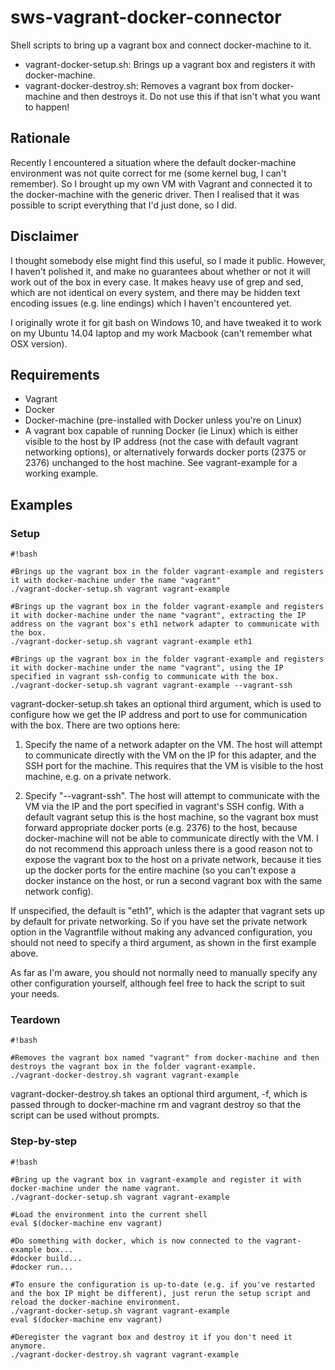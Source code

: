 # sws-vagrant-docker-connector #

Shell scripts to bring up a vagrant box and connect docker-machine to it.

* vagrant-docker-setup.sh: Brings up a vagrant box and registers it with docker-machine.
* vagrant-docker-destroy.sh: Removes a vagrant box from docker-machine and then destroys it. Do not use this if that isn't what you want to happen!

## Rationale ##

Recently I encountered a situation where the default docker-machine environment was not quite correct for me (some kernel bug, I can't remember). So I brought up my own VM with Vagrant and connected it to the docker-machine with the generic driver. Then I realised that it was possible to script everything that I'd just done, so I did.

## Disclaimer ##

I thought somebody else might find this useful, so I made it public. However, I haven't polished it, and make no guarantees about whether or not it will work out of the box in every case. It makes heavy use of grep and sed, which are not identical on every system, and there may be hidden text encoding issues (e.g. line endings) which I haven't encountered yet.

I originally wrote it for git bash on Windows 10, and have tweaked it to work on my Ubuntu 14.04 laptop and my work Macbook (can't remember what OSX version).

## Requirements ##

* Vagrant
* Docker
* Docker-machine (pre-installed with Docker unless you're on Linux)
* A vagrant box capable of running Docker (ie Linux) which is either visible to the host by IP address (not the case with default vagrant networking options), or alternatively forwards docker ports (2375 or 2376) unchanged to the host machine. See vagrant-example for a working example.

## Examples ##

### Setup ###


```
#!bash

#Brings up the vagrant box in the folder vagrant-example and registers it with docker-machine under the name "vagrant"
./vagrant-docker-setup.sh vagrant vagrant-example

#Brings up the vagrant box in the folder vagrant-example and registers it with docker-machine under the name "vagrant", extracting the IP address on the vagrant box's eth1 network adapter to communicate with the box.
./vagrant-docker-setup.sh vagrant vagrant-example eth1

#Brings up the vagrant box in the folder vagrant-example and registers it with docker-machine under the name "vagrant", using the IP specified in vagrant ssh-config to communicate with the box.
./vagrant-docker-setup.sh vagrant vagrant-example --vagrant-ssh
```


vagrant-docker-setup.sh takes an optional third argument, which is used to configure how we get the IP address and port to use for communication with the box. There are two options here:

1. Specify the name of a network adapter on the VM. The host will attempt to communicate directly with the VM on the IP for this adapter, and the SSH port for the machine. This requires that the VM is visible to the host machine, e.g. on a private network.

2. Specify "--vagrant-ssh". The host will attempt to communicate with the VM via the IP and the port specified in vagrant's SSH config. With a default vagrant setup this is the host machine, so the vagrant box must forward appropriate docker ports (e.g. 2376) to the host, because docker-machine will not be able to communicate directly with the VM. I do not recommend this approach unless there is a good reason not to expose the vagrant box to the host on a private network, because it ties up the docker ports for the entire machine (so you can't expose a docker instance on the host, or run a second vagrant box with the same network config).

If unspecified, the default is "eth1", which is the adapter that vagrant sets up by default for private networking. So if you have set the private network option in the Vagrantfile without making any advanced configuration, you should not need to specify a third argument, as shown in the first example above.

As far as I'm aware, you should not normally need to manually specify any other configuration yourself, although feel free to hack the script to suit your needs.

### Teardown ###


```
#!bash

#Removes the vagrant box named "vagrant" from docker-machine and then destroys the vagrant box in the folder vagrant-example.
./vagrant-docker-destroy.sh vagrant vagrant-example
```


vagrant-docker-destroy.sh takes an optional third argument, -f, which is passed through to docker-machine rm and vagrant destroy so that the script can be used without prompts.

### Step-by-step

```
#!bash

#Bring up the vagrant box in vagrant-example and register it with docker-machine under the name vagrant.
./vagrant-docker-setup.sh vagrant vagrant-example

#Load the environment into the current shell
eval $(docker-machine env vagrant)

#Do something with docker, which is now connected to the vagrant-example box...
#docker build...
#docker run...

#To ensure the configuration is up-to-date (e.g. if you've restarted and the box IP might be different), just rerun the setup script and reload the docker-machine environment.
./vagrant-docker-setup.sh vagrant vagrant-example
eval $(docker-machine env vagrant)

#Deregister the vagrant box and destroy it if you don't need it anymore.
./vagrant-docker-destroy.sh vagrant vagrant-example

```